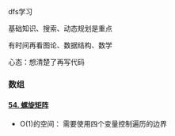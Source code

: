 dfs学习

基础知识、搜索、动态规划是重点

有时间再看图论、数据结构、数学



心态：想清楚了再写代码



### 数组

#### [54. 螺旋矩阵](https://leetcode-cn.com/problems/spiral-matrix/)

* O(1)的空间： 需要使用四个变量控制遍历的边界

